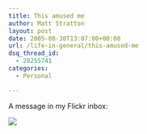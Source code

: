 ```yaml
---
title: This amused me
author: Matt Stratton
layout: post
date: 2005-08-30T13:07:00+00:00
url: /life-in-general/this-amused-me
dsq_thread_id:
  - 28255741
categories:
  - Personal

---
```

A message in my Flickr inbox:

![][1]

 [1]: http://photos29.flickr.com/38638210_388b03ba12_o.jpg